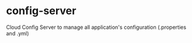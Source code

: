 # config-server
Cloud Config Server to manage all application's configuration (.properties and .yml)
